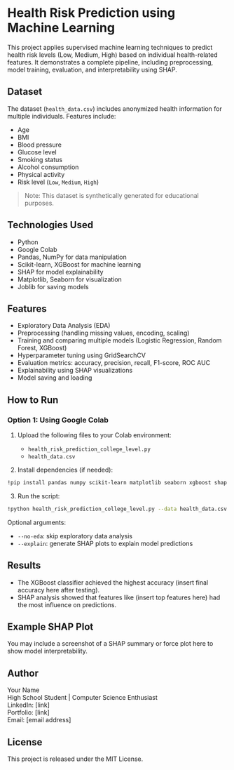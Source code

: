 
# Health Risk Prediction using Machine Learning

This project applies supervised machine learning techniques to predict health risk levels (Low, Medium, High) based on individual health-related features. It demonstrates a complete pipeline, including preprocessing, model training, evaluation, and interpretability using SHAP.

## Dataset

The dataset (`health_data.csv`) includes anonymized health information for multiple individuals. Features include:

- Age  
- BMI  
- Blood pressure  
- Glucose level  
- Smoking status  
- Alcohol consumption  
- Physical activity  
- Risk level (`Low`, `Medium`, `High`)

> Note: This dataset is synthetically generated for educational purposes.

## Technologies Used

- Python  
- Google Colab  
- Pandas, NumPy for data manipulation  
- Scikit-learn, XGBoost for machine learning  
- SHAP for model explainability  
- Matplotlib, Seaborn for visualization  
- Joblib for saving models

## Features

- Exploratory Data Analysis (EDA)  
- Preprocessing (handling missing values, encoding, scaling)  
- Training and comparing multiple models (Logistic Regression, Random Forest, XGBoost)  
- Hyperparameter tuning using GridSearchCV  
- Evaluation metrics: accuracy, precision, recall, F1-score, ROC AUC  
- Explainability using SHAP visualizations  
- Model saving and loading

## How to Run

### Option 1: Using Google Colab

1. Upload the following files to your Colab environment:
   - `health_risk_prediction_college_level.py`
   - `health_data.csv`

2. Install dependencies (if needed):

```bash
!pip install pandas numpy scikit-learn matplotlib seaborn xgboost shap joblib
```

3. Run the script:

```bash
!python health_risk_prediction_college_level.py --data health_data.csv
```

Optional arguments:
- `--no-eda`: skip exploratory data analysis
- `--explain`: generate SHAP plots to explain model predictions

## Results

- The XGBoost classifier achieved the highest accuracy (insert final accuracy here after testing).
- SHAP analysis showed that features like (insert top features here) had the most influence on predictions.

## Example SHAP Plot

You may include a screenshot of a SHAP summary or force plot here to show model interpretability.

## Author

Your Name  
High School Student | Computer Science Enthusiast  
LinkedIn: [link]  
Portfolio: [link]  
Email: [email address]

## License

This project is released under the MIT License.
